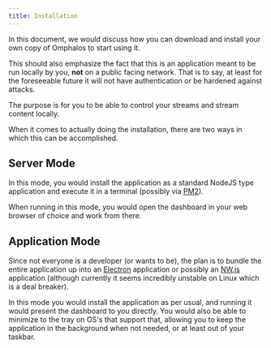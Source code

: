 ```yaml
---
title: Installation
---
```


In this document, we would discuss how you can download and install your own
copy of Omphalos to start using it.

This should also emphasize the fact that this is an application meant to be run
locally by you, **not** on a public facing network. That is to say, at least
for the foreseeable future it will not have authentication or be hardened
against attacks.

The purpose is for you to be able to control your streams and stream content
locally.

When it comes to actually doing the installation, there are two ways in which
this can be accomplished.

## Server Mode

In this mode, you would install the application as a standard NodeJS type
application and execute it in a terminal (possibly via [PM2][1]).

When running in this mode, you would open the dashboard in your web browser of
choice and work from there.

## Application Mode

Since not everyone is a developer (or wants to be), the plan is to bundle the
entire application up into an [Electron][2] application or possibly an
[NW.js][3] application (although currently it seems incredibly unstable on
Linux which is a deal breaker).

In this mode you would install the application as per usual, and running it
would present the dashboard to you directly. You would also be able to minimize
to the tray on OS's that support that, allowing you to keep the application in
the background when not needed, or at least out of your taskbar.

  [1]: https://pm2.keymetrics.io/
  [2]: https://www.electronjs.org/
  [3]: https://nwjs.io/
